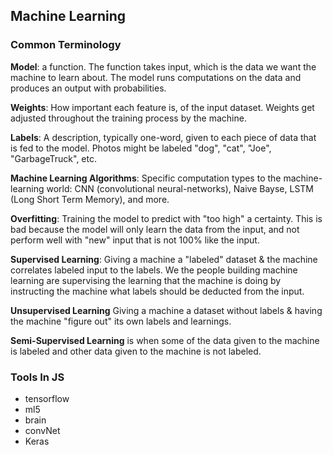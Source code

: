 ## Machine Learning

### Common Terminology

**Model**: a function. The function takes input, which is the data we want the machine to learn about. The model runs computations on the data and produces an output with probabilities.

**Weights**: How important each feature is, of the input dataset. Weights get adjusted throughout the training process by the machine.

**Labels**: A description, typically one-word, given to each piece of data that is fed to the model. Photos might be labeled "dog", "cat", "Joe", "GarbageTruck", etc.

**Machine Learning Algorithms**: Specific computation types to the machine-learning world: CNN (convolutional neural-networks), Naive Bayse, LSTM (Long Short Term Memory), and more.

**Overfitting**: Training the model to predict with "too high" a certainty. This is bad because the model will only learn the data from the input, and not perform well with "new" input that is not 100% like the input.

**Supervised Learning**: Giving a machine a "labeled" dataset & the machine correlates labeled input to the labels. We the people building machine learning are supervising the learning that the machine is doing by instructing the machine what labels should be deducted from the input.

**Unsupervised Learning** Giving a machine a dataset without labels & having the machine "figure out" its own labels and learnings.

**Semi-Supervised Learning** is when some of the data given to the machine is labeled and other data given to the machine is not labeled.

### Tools In JS

- tensorflow
- ml5
- brain
- convNet
- Keras
